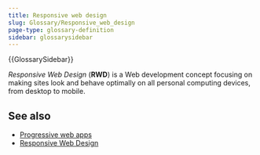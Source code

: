 ```yaml
---
title: Responsive web design
slug: Glossary/Responsive_web_design
page-type: glossary-definition
sidebar: glossarysidebar
---
```


{{GlossarySidebar}}

_Responsive Web Design_ (**RWD**) is a Web development concept focusing on making sites look and behave optimally on all personal computing devices, from desktop to mobile.

## See also

- [Progressive web apps](/en-US/docs/Web/Progressive_web_apps)
- [Responsive Web Design](https://docs.microsoft.com/archive/msdn-magazine/2011/november/html5-responsive-web-design)
